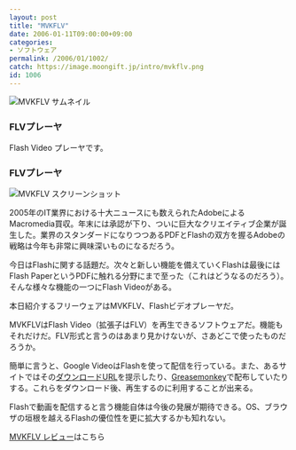 ```yaml
---
layout: post
title: "MVKFLV"
date: 2006-01-11T09:00:00+09:00
categories:
- ソフトウェア
permalink: /2006/01/1002/
catch: https://image.moongift.jp/intro/mvkflv.png
id: 1006
---
```

 ![MVKFLV サムネイル](https://image.moongift.jp/intro/mvkflv.t.png "MVKFLV サムネイル")
  

### FLVプレーヤ
  
Flash Video プレーヤです。  
<!--more-->  

### FLVプレーヤ
  

![MVKFLV スクリーンショット](https://image.moongift.jp/intro/mvkflv.png "MVKFLV スクリーンショット")

  

2005年のIT業界における十大ニュースにも数えられたAdobeによるMacromedia買収。年末には承認が下り、ついに巨大なクリエイティブ企業が誕生した。業界のスタンダードになりつつあるPDFとFlashの双方を握るAdobeの戦略は今年も非常に興味深いものになるだろう。

  

今日はFlashに関する話題だ。次々と新しい機能を備えていくFlashは最後にはFlash PaperというPDFに触れる分野にまで至った（これはどうなるのだろう）。そんな様々な機能の一つにFlash Videoがある。

  

本日紹介するフリーウェアはMVKFLV、Flashビデオプレーヤだ。

  

MVKFLVはFlash Video（拡張子はFLV）を再生できるソフトウェアだ。機能もそれだけだ。FLV形式と言うのはあまり見かけないが、さあどこで使ったものだろうか。

  

簡単に言うと、Google VideoはFlashを使って配信を行っている。また、あるサイトではその[ダウンロードURL](http://feelingtea.com/decode/google/index.php)を提示したり、[Greasemonkey](http://userscripts.org/scripts/show/2084)で配布していたりする。これらをダウンロード後、再生するのに利用することが出来る。

  

Flashで動画を配信すると言う機能自体は今後の発展が期待できる。OS、ブラウザの垣根を越えるFlashの優位性を更に拡大するかも知れない。

  

[MVKFLV レビュー](http://fw.moongift.jp/review/i-1015.html)はこちら

